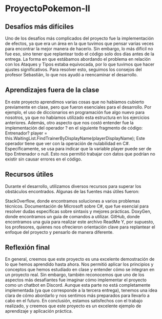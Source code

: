 # ProyectoPokemon-II

## Desafíos más difíciles
Uno de los desafíos más complicados del proyecto fue la implementación de efectos, ya que era un área en la que tuvimos que pensar varias veces para encontrar la mejor manera de hacerlo. Sin embargo, lo más difícil no fue eso, sino tener que replantear todo el código solo dos días antes de la entrega. La forma en que estábamos abordando el problema en relación con los Ataques y Tipos estaba equivocada, por lo que tuvimos que hacer ajustes significativos. Para resolver esto, seguimos los consejos del profesor Sebastián, lo que nos ayudó a reencaminar el desarrollo.

## Aprendizajes fuera de la clase
En este proyecto aprendimos varias cosas que no habíamos cubierto previamente en clase, pero que fueron esenciales para el desarrollo. Por ejemplo, el uso de diccionarios en programación fue algo nuevo para nosotros, ya que no habíamos utilizado esta estructura en los ejercicios anteriores. Además, otro aspecto que nos costó entender fue la implementación del operador ? en el siguiente fragmento de código:
Entrenador? player = this.WaitingList.FindTrainerByDisplayName(playerDisplayName);
Este operador tiene que ver con la operación de nulabilidad en C#. Específicamente, se usa para indicar que la variable player puede ser de tipo Entrenador o null. Esto nos permitió trabajar con datos que podrían no existir sin causar errores en el código.

## Recursos útiles
Durante el desarrollo, utilizamos diversos recursos para superar los obstáculos encontrados. Algunas de las fuentes más útiles fueron:

StackOverflow, donde encontramos soluciones a varios problemas técnicos.
Documentación de Microsoft sobre C#, que fue esencial para resolver dudas específicas sobre sintaxis y mejores prácticas.
DoxyGen, donde encontramos un guia de comandos a utilizar.
GitHub, donde encontramos una guia para realizar este archivo ReadMe
Y, por supuesto, los profesores, quienes nos ofrecieron orientación clave para replantear el enfoque del proyecto y pensarlo de manera diferente.

## Reflexión final
En general, creemos que este proyecto es una excelente demostración de lo que hemos aprendido hasta ahora. Nos permitió aplicar los principios y conceptos que hemos estudiado en clase y entender cómo se integran en un proyecto real.
Sin embargo, también reconocemos que uno de los aspectos más desafiantes fue imaginar cómo implementar el proyecto como un chatbot en Discord. Aunque esta parte no está completamente implementada (ya que corresponde a la tercera entrega), tenemos una idea clara de cómo abordarlo y nos sentimos más preparados para llevarlo a cabo en el futuro.
En conclusión, estamos satisfechos con el trabajo realizado, y creemos que este proyecto es un excelente ejemplo de aprendizaje y aplicación práctica.
